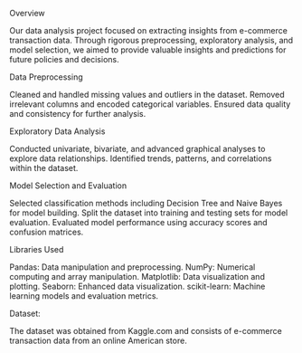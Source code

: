Overview

Our data analysis project focused on extracting insights from e-commerce transaction data. Through rigorous preprocessing, exploratory analysis, and model selection, we aimed to provide valuable insights and predictions for future policies and decisions.


Data Preprocessing

Cleaned and handled missing values and outliers in the dataset.
Removed irrelevant columns and encoded categorical variables.
Ensured data quality and consistency for further analysis.

Exploratory Data Analysis

Conducted univariate, bivariate, and advanced graphical analyses to explore data relationships.
Identified trends, patterns, and correlations within the dataset.

Model Selection and Evaluation

Selected classification methods including Decision Tree and Naive Bayes for model building.
Split the dataset into training and testing sets for model evaluation.
Evaluated model performance using accuracy scores and confusion matrices.

Libraries Used

Pandas: Data manipulation and preprocessing.
NumPy: Numerical computing and array manipulation.
Matplotlib: Data visualization and plotting.
Seaborn: Enhanced data visualization.
scikit-learn: Machine learning models and evaluation metrics.

Dataset:

The dataset was obtained from Kaggle.com and consists of e-commerce transaction data from an online American store.
